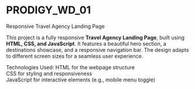 # PRODIGY_WD_01
Responsive Travel Agency Landing Page 

This project is a fully responsive **Travel Agency Landing Page**, built using **HTML, CSS, and JavaScript**. It features a beautiful hero section, a destinations showcase, and a responsive navigation bar. The design adapts to different screen sizes for a seamless user experience.  

Technologies Used:
HTML for the webpage structure  
CSS for styling and responsiveness  
JavaScript for interactive elements (e.g., mobile menu toggle)  

